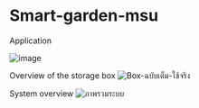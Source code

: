 ﻿# Smart-garden-msu

Application

![image](https://user-images.githubusercontent.com/59821534/218809934-a16d0323-cdbb-454f-a862-e66af0782548.png)

Overview of the storage box
![Box-ฉบับเต็ม-ใช้จริง](https://user-images.githubusercontent.com/59821534/218810410-c30a632f-5b04-4123-9aaa-ea7201600779.png)

System overview
![ภาพรวมระบบ](https://user-images.githubusercontent.com/59821534/218810584-66c12df8-9a55-4e06-80d0-b10ec7842b10.png)


